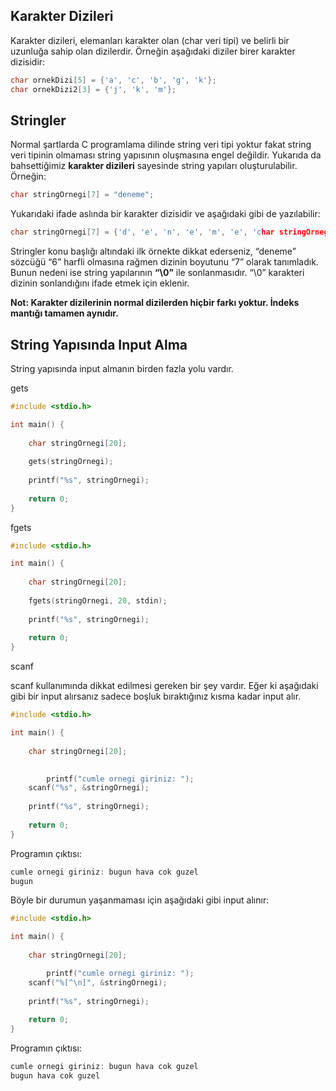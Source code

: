 ﻿

## Karakter Dizileri

Karakter dizileri, elemanları karakter olan (char veri tipi) ve belirli bir uzunluğa sahip olan dizilerdir. Örneğin aşağıdaki diziler birer karakter dizisidir:

```cpp
char ornekDizi[5] = {'a', 'c', 'b', 'g', 'k'};
char ornekDizi2[3] = {'j', 'k', 'm'};
```

## Stringler

Normal şartlarda C programlama dilinde string veri tipi yoktur fakat string veri tipinin olmaması string yapısının oluşmasına engel değildir. Yukarıda da bahsettiğimiz **karakter dizileri** sayesinde string yapıları oluşturulabilir. Örneğin:

```cpp
char stringOrnegi[7] = "deneme";
```

Yukarıdaki ifade aslında bir karakter dizisidir ve aşağıdaki gibi de yazılabilir:

```cpp
char stringOrnegi[7] = {'d', 'e', 'n', 'e', 'm', 'e', 'char stringOrnegi[7] = {'d', 'e', 'n', 'e', 'm', 'e', '\0'};'};
```

Stringler konu başlığı altındaki ilk örnekte dikkat ederseniz, “deneme” sözcüğü “6” harfli olmasına rağmen dizinin boyutunu “7” olarak tanımladık. Bunun nedeni ise string yapılarının **“\0”** ile sonlanmasıdır. “\0” karakteri dizinin sonlandığını ifade etmek için eklenir.

**Not: Karakter dizilerinin normal dizilerden hiçbir farkı yoktur. İndeks mantığı tamamen aynıdır.**

## String Yapısında Input Alma

String yapısında input almanın birden fazla yolu vardır.

gets

```cpp
#include <stdio.h>

int main() {
	
	char stringOrnegi[20];
	
	gets(stringOrnegi);
	
	printf("%s", stringOrnegi);
	
	return 0;
}
```

fgets

```cpp
#include <stdio.h>

int main() {
	
	char stringOrnegi[20];
	
	fgets(stringOrnegi, 20, stdin);
	
	printf("%s", stringOrnegi);
	
	return 0;
}
```

scanf

scanf kullanımında dikkat edilmesi gereken bir şey vardır. Eğer ki aşağıdaki gibi bir input alırsanız sadece boşluk bıraktığınız kısma kadar input alır.

```cpp
#include <stdio.h>

int main() {
	
	char stringOrnegi[20];
	

        printf("cumle ornegi giriniz: ");
	scanf("%s", &stringOrnegi);
	
	printf("%s", stringOrnegi);
	
	return 0;
}
```

Programın çıktısı:

```cpp
cumle ornegi giriniz: bugun hava cok guzel
bugun
```

Böyle bir durumun yaşanmaması için aşağıdaki gibi input alınır:

```cpp
#include <stdio.h>

int main() {
	
	char stringOrnegi[20];

        printf("cumle ornegi giriniz: ");
	scanf("%[^\n]", &stringOrnegi);
	
	printf("%s", stringOrnegi);
	
	return 0;
}
```

Programın çıktısı:

```cpp
cumle ornegi giriniz: bugun hava cok guzel
bugun hava cok guzel
```
